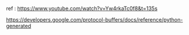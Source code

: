 ref : https://www.youtube.com/watch?v=Yw4rkaTc0f8&t=135s

https://developers.google.com/protocol-buffers/docs/reference/python-generated

